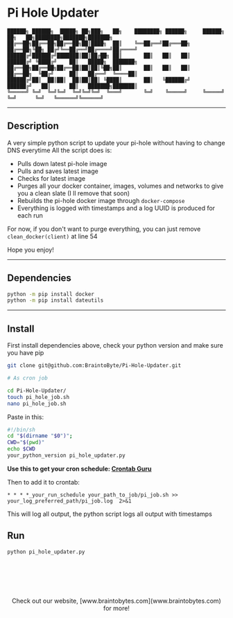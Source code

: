 # Pi Hole Updater

```
██████╗ ██████╗  █████╗ ██╗███╗   ██╗    ████████╗ ██████╗     ██████╗ ██╗   ██╗████████╗███████╗███████╗  
██╔══██╗██╔══██╗██╔══██╗██║████╗  ██║    ╚══██╔══╝██╔═══██╗    ██╔══██╗╚██╗ ██╔╝╚══██╔══╝██╔════╝██╔════╝  
██████╔╝██████╔╝███████║██║██╔██╗ ██║       ██║   ██║   ██║    ██████╔╝ ╚████╔╝    ██║   █████╗  ███████╗  
██╔══██╗██╔══██╗██╔══██║██║██║╚██╗██║       ██║   ██║   ██║    ██╔══██╗  ╚██╔╝     ██║   ██╔══╝  ╚════██║  
██████╔╝██║  ██║██║  ██║██║██║ ╚████║       ██║   ╚██████╔╝    ██████╔╝   ██║      ██║   ███████╗███████║  
╚═════╝ ╚═╝  ╚═╝╚═╝  ╚═╝╚═╝╚═╝  ╚═══╝       ╚═╝    ╚═════╝     ╚═════╝    ╚═╝      ╚═╝   ╚══════╝╚══════╝  
```

-----

## Description

A very simple python script to update your pi-hole without having to change DNS everytime
All the script does is:

- Pulls down latest pi-hole image
- Pulls and saves latest image
- Checks for latest image
- Purges all your docker container, images, volumes and networks to give you a clean slate (I ll remove that soon)
- Rebuilds the pi-hole docker image through ```docker-compose```
- Everything is logged with timestamps and a log UUID is produced for each run

For now, if you don't want to purge everything, you can just remove ```clean_docker(client)``` at line 54


Hope you enjoy!

-----
## Dependencies

```bash
python -m pip install docker
python -m pip install dateutils
```
-----
## Install

First install dependencies above, check your python version and make sure you have pip

```bash
git clone git@github.com:BraintoByte/Pi-Hole-Updater.git

# As cron job

cd Pi-Hole-Updater/
touch pi_hole_job.sh
nano pi_hole_job.sh
```

Paste in this:

```bash
#!/bin/sh
cd "$(dirname "$0")";
CWD="$(pwd)"
echo $CWD
your_python_version pi_hole_updater.py
```

**Use this to get your cron schedule: [Crontab Guru](https://crontab.guru/)**

Then to add it to crontab:

```
* * * *_your_run_schedule your_path_to_job/pi_job.sh >> your_log_preferred_path/pi_job.log  2>&1
```

This will log all output, the python script logs all output with timestamps

## Run

```bash
python pi_hole_updater.py
```
<br />
<br />
<br />
<br />
<p align="center">
  Check out our website, [www.braintobytes.com](www.braintobytes.com) for more!
</p>
